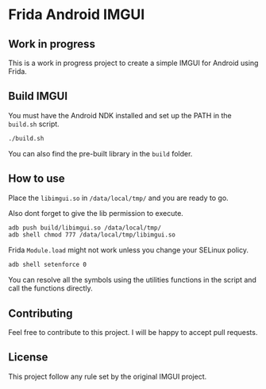 # Frida Android IMGUI

## Work in progress

This is a work in progress project to create a simple IMGUI for Android using Frida.

## Build IMGUI

You must have the Android NDK installed and set up the PATH in the `build.sh` script.

```bash
./build.sh
```

You can also find the pre-built library in the `build` folder.

## How to use

Place the `libimgui.so` in `/data/local/tmp/` and you are ready to go.

Also dont forget to give the lib permission to execute.
```bash
adb push build/libimgui.so /data/local/tmp/
adb shell chmod 777 /data/local/tmp/libimgui.so
```

Frida `Module.load` might not work unless you change your SELinux policy.

```bash
adb shell setenforce 0
```

You can resolve all the symbols using the utilities functions in the script and call the functions directly.

## Contributing

Feel free to contribute to this project. I will be happy to accept pull requests.

## License

This project follow any rule set by the original IMGUI project.